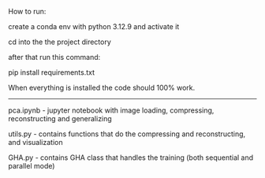 How to run:

create a conda env with python 3.12.9 and activate it

cd into the the project directory

after that run this command:

pip install requirements.txt

When everything is installed the code should 100% work.

____________________________________________________________

pca.ipynb  - jupyter notebook with image loading, compressing, reconstructing and generalizing

utils.py - contains functions that do the compressing and reconstructing, and visualization

GHA.py - contains GHA class that handles the training (both sequential and parallel mode) 
